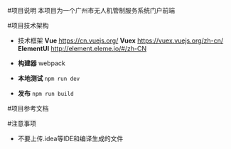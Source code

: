 #项目说明
本项目为一个广州市无人机管制服务系统门户前端

#项目技术架构
- 技术框架
**Vue**
https://cn.vuejs.org/
**Vuex**
https://vuex.vuejs.org/zh-cn/
**ElementUI**
http://element.eleme.io/#/zh-CN

- **构建器**
 webpack

- **本地测试**
```npm run dev```

- **发布**
```npm run build```

#项目参考文档


#注意事项
- 不要上传.idea等IDE和编译生成的文件

